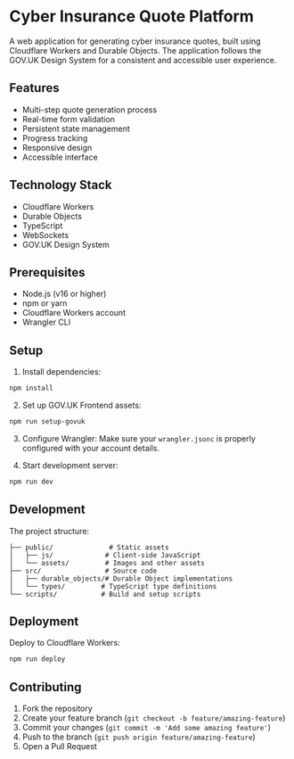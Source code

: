 # Cyber Insurance Quote Platform

A web application for generating cyber insurance quotes, built using Cloudflare Workers and Durable Objects. The application follows the GOV.UK Design System for a consistent and accessible user experience.

## Features

- Multi-step quote generation process
- Real-time form validation
- Persistent state management
- Progress tracking
- Responsive design
- Accessible interface

## Technology Stack

- Cloudflare Workers
- Durable Objects
- TypeScript
- WebSockets
- GOV.UK Design System

## Prerequisites

- Node.js (v16 or higher)
- npm or yarn
- Cloudflare Workers account
- Wrangler CLI

## Setup

1. Install dependencies:
```bash
npm install
```

2. Set up GOV.UK Frontend assets:
```bash
npm run setup-govuk
```

3. Configure Wrangler:
Make sure your `wrangler.jsonc` is properly configured with your account details.

4. Start development server:
```bash
npm run dev
```

## Development

The project structure:
```
├── public/              # Static assets
│   ├── js/             # Client-side JavaScript
│   └── assets/         # Images and other assets
├── src/                # Source code
│   ├── durable_objects/# Durable Object implementations
│   └── types/         # TypeScript type definitions
└── scripts/           # Build and setup scripts
```

## Deployment

Deploy to Cloudflare Workers:
```bash
npm run deploy
```

## Contributing

1. Fork the repository
2. Create your feature branch (`git checkout -b feature/amazing-feature`)
3. Commit your changes (`git commit -m 'Add some amazing feature'`)
4. Push to the branch (`git push origin feature/amazing-feature`)
5. Open a Pull Request
